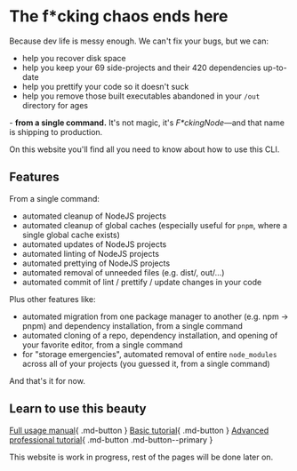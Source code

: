 # The f*cking chaos ends here

Because dev life is messy enough. We can't fix your bugs, but we can:

- help you recover disk space
- help you keep your 69 side-projects and their 420 dependencies up-to-date
- help you prettify your code so it doesn't suck
- help you remove those built executables abandoned in your `/out` directory for ages

\- **from a single command.** It's not magic, it's _F\*ckingNode_—and that name is shipping to production.

On this website you'll find all you need to know about how to use this CLI.

## Features

From a single command:

- automated cleanup of NodeJS projects
- automated cleanup of global caches (especially useful for `pnpm`, where a single global cache exists)
- automated updates of NodeJS projects
- automated linting of NodeJS projects
- automated prettying of NodeJS projects
- automated removal of unneeded files (e.g. dist/, out/...)
- automated commit of lint / prettify / update changes in your code

Plus other features like:

- automated migration from one package manager to another (e.g. npm -> pnpm) and dependency installation, from a single command
- automated cloning of a repo, dependency installation, and opening of your favorite editor, from a single command
- for "storage emergencies", automated removal of entire `node_modules` across all of your projects (you guessed it, from a single command)

And that's it for now.

## Learn to use this beauty

[Full usage manual](manual/index.md){ .md-button }
[Basic tutorial](tutorial/index.md){ .md-button }
[Advanced professional tutorial](tutorial/pro.md){ .md-button .md-button--primary }

This website is work in progress, rest of the pages will be done later on.
